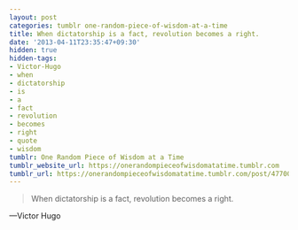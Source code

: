 ```yaml
---
layout: post
categories: tumblr one-random-piece-of-wisdom-at-a-time
title: When dictatorship is a fact, revolution becomes a right.
date: '2013-04-11T23:35:47+09:30'
hidden: true
hidden-tags:
- Victor-Hugo
- when
- dictatorship
- is
- a
- fact
- revolution
- becomes
- right
- quote
- wisdom
tumblr: One Random Piece of Wisdom at a Time
tumblr_website_url: https://onerandompieceofwisdomatatime.tumblr.com
tumblr_url: https://onerandompieceofwisdomatatime.tumblr.com/post/47700704462/when-dictatorship-is-a-fact-revolution-becomes-a
---
```

> When dictatorship is a fact, revolution becomes a right.

—Victor Hugo

